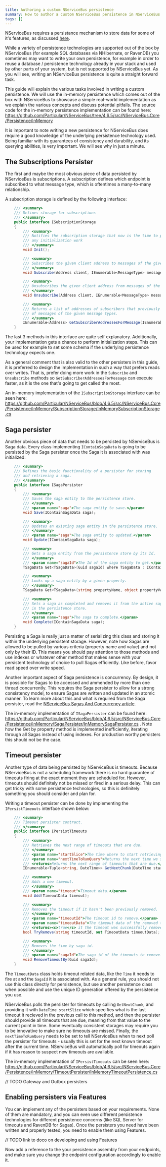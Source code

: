 ```yaml
---
title: Authoring a custom NServiceBus persistence
summary: How to author a custom NServiceBus persistence in NServiceBus v5
tags: []
---
```


NServiceBus requires a persistance mechanism to store data for some of it's features, as discussed [here](http://docs.particular.net/nservicebus/persistence-in-nservicebus).

While a variety of persistence technologies are supported out of the box by NServiceBus (for example SQL databases via NHibernate, or RavenDB) you sometimes may want to write your own persistence, for example in order to reuse a database / persistence technology already in your stack and used by other parts of your system, but is not supported by NServiceBus yet. As you will see, writing an NServiceBus persistence is quite a straight forward task.

This guide will explain the various tasks involved in writing a custom persistence. We will use the in-memory persistence which comes out of the box with NServiceBus to showcase a simple real-world implementation as we explain the various concepts and discuss potential pitfalls. The source code for the in-memory persistence implementation can be found here: https://github.com/Particular/NServiceBus/tree/4.6.5/src/NServiceBus.Core/Persistence/InMemory

It is important to note writing a new persistence for NServiceBus does require a good knowledge of the underlying persistence technology used. Being familiar with its guarantees of consistency and durability, and its querying abilities, is very important. We will see why in just a minute.

## The Subscriptions Persister

The first and maybe the most obvious piece of data persisted by NServiceBus is subscriptions. A subscription defines which endpoint is subscribed to what message type, which is oftentimes a many-to-many relationship.

A subscription storage is defined by the following interface:

```csharp
    /// <summary>
	/// Defines storage for subscriptions
	/// </summary>
    public interface ISubscriptionStorage
    {
        /// <summary>
        /// Notifies the subscription storage that now is the time to perform
        /// any initialization work
        /// </summary>
        void Init();

        /// <summary>
        /// Subscribes the given client address to messages of the given types.
        /// </summary>
        void Subscribe(Address client, IEnumerable<MessageType> messageTypes);

        /// <summary>
        /// Unsubscribes the given client address from messages of the given types.
        /// </summary>
        void Unsubscribe(Address client, IEnumerable<MessageType> messageTypes);

        /// <summary>
        /// Returns a list of addresses of subscribers that previously requested to be notified
        /// of messages of the given message types.
        /// </summary>
        IEnumerable<Address> GetSubscriberAddressesForMessage(IEnumerable<MessageType> messageTypes);
    }
```

The last 3 methods in this interface are quite self explanatory. Additionally, your implementation gets a chance to perform initialization steps. This can be used for example to set some schema if the underlying persistence technology expects one.

As a general comment that is also valid to the other persisters in this guide, it is preferred to design the implementation in such a way that prefers reads over writes. That is, prefer doing more work in the `Subscribe` and `Unsubscribe` methods so `GetSubscriberAddressesForMessage` can execute faster, as it is the one that's going to get called the most.

An in-memory implementation of the `ISubscriptionStorage` interface can be seen here: https://github.com/Particular/NServiceBus/blob/4.6.5/src/NServiceBus.Core/Persistence/InMemory/SubscriptionStorage/InMemorySubscriptionStorage.cs

## Saga persister

Another obvious piece of data that needs to be persisted by NServiceBus is Saga data. Every class implementing `IContainSagaData` is going to be persisted by the Saga persister once the Saga it is associated with was initialized:

```csharp
    /// <summary>
    /// Defines the basic functionality of a persister for storing 
	/// and retrieving a saga.
    /// </summary>
    public interface ISagaPersister
    {
		/// <summary>
		/// Saves the saga entity to the persistence store.
		/// </summary>
		/// <param name="saga">The saga entity to save.</param>
        void Save(IContainSagaData saga);

        /// <summary>
        /// Updates an existing saga entity in the persistence store.
        /// </summary>
        /// <param name="saga">The saga entity to updated.</param>
        void Update(IContainSagaData saga);

		/// <summary>
		/// Gets a saga entity from the persistence store by its Id.
		/// </summary>
		/// <param name="sagaId">The Id of the saga entity to get.</param>
        TSagaData Get<TSagaData>(Guid sagaId) where TSagaData : IContainSagaData;

        /// <summary>
        /// Looks up a saga entity by a given property.
        /// </summary>
        TSagaData Get<TSagaData>(string propertyName, object propertyValue) where TSagaData : IContainSagaData;

		/// <summary>
        /// Sets a saga as completed and removes it from the active saga list
		/// in the persistence store.
		/// </summary>
		/// <param name="saga">The saga to complete.</param>
        void Complete(IContainSagaData saga);
    }
```

Persisting a Saga is really just a matter of serializing this class and storing it within the underlying persistent storage. However, note how Sagas are allowed to be pulled by various criteria (property name and value) and not only by their ID. This means you should pay attention to those methods and use indexes or whatever other method that makes sense with your persistent technology of choice to pull Sagas efficiently. Like before, favor read speed over write speed.

Another important aspect of Saga persistence is concurrency. By design, it is possible for Sagas to be accessed and ammended by more than one thread concurrently. This requires the Saga persister to allow for a strong consistency model, to ensure Sagas are written and updated in an atomic manner. To learn more about this and what is required from the Saga persister, read the [NServiceBus Sagas And Concurrency article](http://docs.particular.net/nservicebus/nservicebus-sagas-and-concurrency).

The in-memory implementation of `ISagaPersister` can be found here: https://github.com/Particular/NServiceBus/blob/4.6.5/src/NServiceBus.Core/Persistence/InMemory/SagaPersister/InMemorySagaPersister.cs . Note how the Get by property method is implemented inefficiently, iterating through all Sagas instead of using indexes. For production worthy persisters this should not be the case.

## Timeout persister

Another type of data being persisted by NServiceBus is timeouts. Because NServiceBus is not a scheduling framework there is no hard guarantee of timeouts firing at the exact moment they are scheduled for. However, timeouts should definitely not be missed or fired in a serious delay. This can get tricky with some persistence technologies, so this is definitely something you should consider and plan for.

Writing a timeout persister can be done by implementing the `IPersistTimeouts` interface shown below:

```csharp
    /// <summary>
    /// Timeout persister contract.
    /// </summary>
    public interface IPersistTimeouts
    {
        /// <summary>
        /// Retrieves the next range of timeouts that are due.
        /// </summary>
        /// <param name="startSlice">The time where to start retrieving the next slice, the slice should exclude this date.</param>
        /// <param name="nextTimeToRunQuery">Returns the next time we should query again.</param>
        /// <returns>Returns the next range of timeouts that are due.</returns>
        IEnumerable<Tuple<string, DateTime>> GetNextChunk(DateTime startSlice, out DateTime nextTimeToRunQuery);

        /// <summary>
        /// Adds a new timeout.
        /// </summary>
        /// <param name="timeout">Timeout data.</param>
        void Add(TimeoutData timeout);

        /// <summary>
        /// Removes the timeout if it hasn't been previously removed.
        /// </summary>
        /// <param name="timeoutId">The timeout id to remove.</param>
        /// <param name="timeoutData">The timeout data of the removed timeout.</param>
        /// <returns><c>true</c> it the timeout was successfully removed.</returns>
        bool TryRemove(string timeoutId, out TimeoutData timeoutData);

        /// <summary>
        /// Removes the time by saga id.
        /// </summary>
        /// <param name="sagaId">The saga id of the timeouts to remove.</param>
        void RemoveTimeoutBy(Guid sagaId);
    }
```

The `TimeoutData` class holds timeout related data, like the `Time` it needs to fire at and the `SagaId` it is associated with. As a general rule, you should not use this class directly for persistence, but use another persistence class when possible and use the unique ID generation offered by the persistence you use.

NServiceBus polls the persister for timeouts by calling `GetNextChunk`, and providing it with `DateTime startSlice` which specifies what is the last timeout it recieved in the previous call to this method, and then the persister should provide all timeouts that are due, meaning from that value to the current point in time. Some eventually consistent storages may require you to be innovative to make sure no timeouts are missed. Finally, the `nextTimeToRunQuery` needs to be set to tell NServiceBus when to next poll the persister for timeouts - usually this is set for the next known timeout after the current time. NServiceBus will automatically poll for timeouts again if it has reason to suspect new timeouts are available.

The in-memory implementation of `IPersistTimeouts` can be seen here: https://github.com/Particular/NServiceBus/blob/4.6.5/src/NServiceBus.Core/Persistence/InMemory/TimeoutPersister/InMemoryTimeoutPersistence.cs

// TODO Gateway and Outbox persisters

## Enabling persisters via Features

You can implement any of the persisters based on your requirements. None of them are mandatory, and you can even use different persistence technologies for different persistence concerns (like SQL Server for timeouts and RavenDB for Sagas). Once the persisters you need have been written and properly tested, you need to enable them using Features.

// TODO link to doco on developing and using Features

Now add a reference to the your persistence assembly from your endpoints, and make sure you change the endpoint configuration accordingly to enable it.
